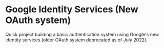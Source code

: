 # Google Identity Services (New OAuth system)

Quick project building a basic authentication system using Google's new identity services (older OAuth system deprecated as of July 2022).
